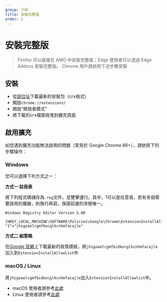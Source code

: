 ```yaml
---
group: 介紹
title: 安裝完整版
order: 2
---
```


# 安裝完整版

> Firefox 可以直接在 AMO 中安裝完整版；Edge 使用者可以透過 Edge Addons 安裝完整版。 Chrome 用戶請依照下述步驟安裝

## 安裝

* 從[該位址](https://github.com/FirefoxBar/HeaderEditor/issues/286)下載最新的安裝包（crx格式）
* 開啟`chrome://extensions/`
* 開啟“開發者模式”
* 將下載的crx檔案拖曳到擴充頁面

## 啟用擴充

如您遇到擴充功能無法啟用的問題（常見於 Google Chrome 86+），請依照下列步驟操作：

### Windows

您可以選擇下列方式之一：

**方式一 註冊表**

將下列程式碼儲存為`.reg`文件，並雙擊運行。其中，1可以是任意值，若有多個需要啟用的擴展，則換行再寫，保證前邊的序號唯一。

```
Windows Registry Editor Version 5.00

[HKEY_LOCAL_MACHINE\SOFTWARE\Policies\Google\Chrome\ExtensionInstallAllowlist]
"1"="jhigoaelcgmfbocglkcnhmfacajle"
```

**方式二 組策略**

在[Google 官網](https://support.google.com/chrome/a/answer/7532015?hl=zh-Hant)上下載最新的政策模板，將`jhigoaelcgmfbidkocglkcnhmfacajle`加入到`ExtensionInstallAllowlist`中

### macOS / Linux

將`jhigoaelcgmfbidkocglkcnhmfacajle`加入`ExtensionInstallAllowlist`中。

* macOS 使用者請參考[此處](https://support.google.com/chrome/a/answer/7517624?hl=zh-Hant)
* Linux 使用者請參考[此處](https://support.google.com/chrome/a/answer/7517525?hl=zh-Hant)
